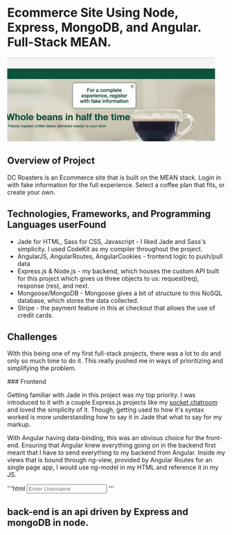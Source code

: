 # Ecommerce Site Using Node, Express, MongoDB, and Angular. Full-Stack MEAN.

![alt tag](view_of_login.gif)

## Overview of Project
<p>DC Roasters is an Ecommerce site that is built on the MEAN stack. Login in with fake information for the full experience. Select a coffee plan that fits, or create your own.</p>

## Technologies, Frameworks, and Programming Languages userFound
<ul>
  <li>Jade for HTML, Sass for CSS, Javascript - I liked Jade and Sass's simplicity. I used CodeKit as my compiler throughout the project.</li>
  <li>AngularJS, AngularRoutes, AngularCookies - frontend logic to push/pull data</li>
  <li>Express.js & Node.js - my backend, which houses the custom API built for this project which gives us three objects to us: request(req), response (res), and next.</li>
  <li>Mongoose/MongoDB - Mongoose gives a bit of structure to this NoSQL database, which stores the data collected.</li>
  <li>Stripe - the payment feature in this at checkout that allows the use of credit cards.</li>
</ul>

## Challenges
<p>With this being one of my first full-stack projects, there was a lot to do and only so much time to do it. This really pushed me in ways of prioritizing and simplifying the problem.</p>
### Frontend
<p>Getting familiar with Jade in this project was my top priority. I was introduced to it with a couple Express.js projects like my <a href="http://www.github.com/jttwnsnd/socket-chatroom">socket chatroom</a> and loved the simplicity of it. Though, getting used to how it's syntax worked is more understanding how to say it in Jade that what to say for my markup.</p>
<p>With Angular having data-binding, this was an obvious choice for the front-end. Ensuring that Angular knew everything going on in the backend first meant that I have to send everything to my backend from Angular. Inside my views that is bound through ng-view, provided by Angular Routes for an single page app, I would use ng-model in my HTML and reference it in my JS.</p>

'''html
<input type="text" ng-model="username" placeholder="Enter Username" min-length="4" max-length="30" class="form-control"/>
'''



## back-end is an api driven by Express and mongoDB in node.
